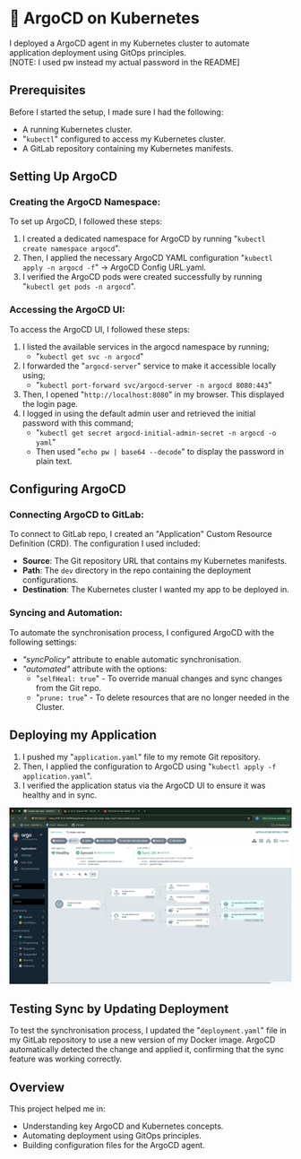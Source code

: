 # 🦑 ArgoCD on Kubernetes

I deployed a ArgoCD agent in my Kubernetes cluster to automate application deployment using GitOps principles.                                               
[NOTE: I used pw instead my actual password in the README]
## Prerequisites

Before I started the setup, I made sure I had the following:
- A running Kubernetes cluster.
- "`kubectl`" configured to access my Kubernetes cluster.
- A GitLab repository containing my Kubernetes manifests.

## Setting Up ArgoCD

### Creating the ArgoCD Namespace:
To set up ArgoCD, I followed these steps:
1. I created a dedicated namespace for ArgoCD by running "`kubectl create namespace argocd`".
2. Then, I applied the necessary ArgoCD YAML configuration "`kubectl apply -n argocd -f`" -> ArgoCD Config URL.yaml.
3. I verified the ArgoCD pods were created successfully by running "`kubectl get pods -n argocd`".

### Accessing the ArgoCD UI:
To access the ArgoCD UI, I followed these steps:
1. I listed the available services in the argocd namespace by running;
   - "`kubectl get svc -n argocd`"
2. I forwarded the "`argocd-server`" service to make it accessible locally using;
   - "`kubectl port-forward svc/argocd-server -n argocd 8080:443`"
3. Then, I opened "`http://localhost:8080`" in my browser. This displayed the login page.
4. I logged in using the default admin user and retrieved the initial password with this command;
   - "`kubectl get secret argocd-initial-admin-secret -n argocd -o yaml`"
   - Then used "`echo pw | base64 --decode`" to display the password in plain text.

## Configuring ArgoCD

### Connecting ArgoCD to GitLab:

To connect to GitLab repo, I created an "Application" Custom Resource Definition (CRD). The configuration I used included:

- **Source**: The Git repository URL that contains my Kubernetes manifests.
- **Path**: The `dev` directory in the repo containing the deployment configurations.
- **Destination**: The Kubernetes cluster I wanted my app to be deployed in.

### Syncing and Automation:

To automate the synchronisation process, I configured ArgoCD with the following settings:

- *"syncPolicy"* attribute to enable automatic synchronisation.
- *"automated"* attribute with the options:
  - "`selfHeal: true`" - To override manual changes and sync changes from the Git repo.
  - "`prune: true`" - To delete resources that are no longer needed in the Cluster.

## Deploying my Application

1. I pushed my "`application.yaml`" file to my remote Git repository.
2. Then, I applied the configuration to ArgoCD using "`kubectl apply -f application.yaml`".
3. I verified the application status via the ArgoCD UI to ensure it was healthy and in sync.

![image_alt](https://github.com/GitCadet/aragocd/blob/main/my-app-argocd-ui.png?raw=true)

## Testing Sync by Updating Deployment

To test the synchronisation process, I updated the "`deployment.yaml`" file in my GitLab repository to use a new version of my Docker image. ArgoCD automatically detected the change and applied it, confirming that the sync feature was working correctly.

## Overview

This project helped me in:
- Understanding key ArgoCD and Kubernetes concepts.
- Automating deployment using GitOps principles.
- Building configuration files for the ArgoCD agent.
